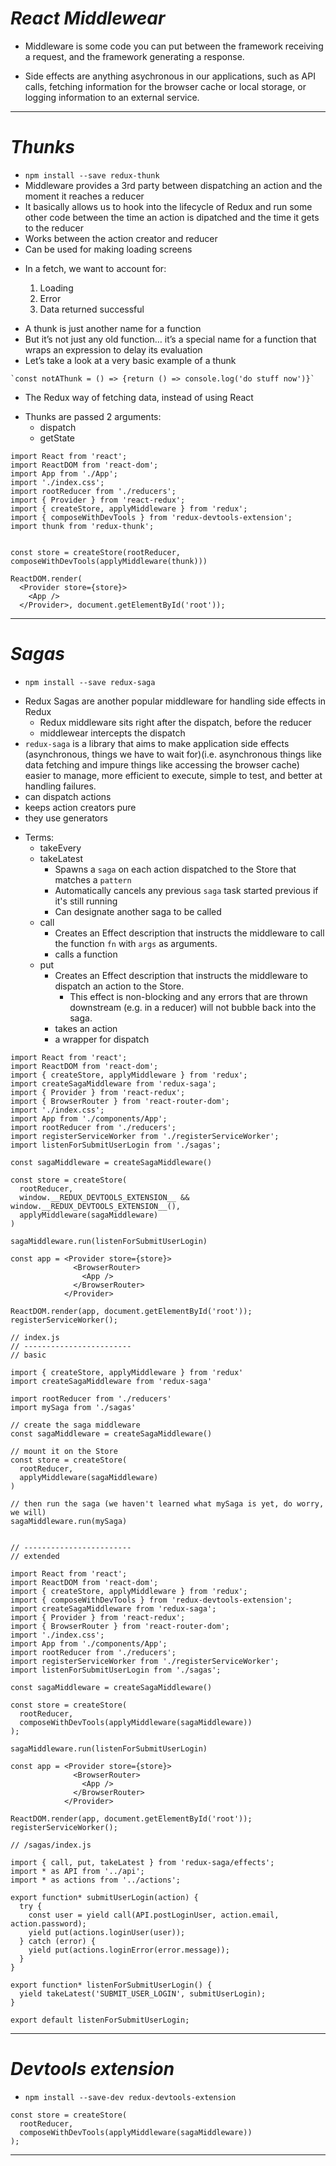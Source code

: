 # _React Middlewear_

- Middleware is some code you can put between the framework receiving a request, and the framework generating a response.

- Side effects are anything asychronous in our applications, such as API calls, fetching information for the browser cache or local storage, or logging information to an external service.

---

# _Thunks_

- `npm install --save redux-thunk`
- Middleware provides a 3rd party between dispatching an action and the moment it reaches a reducer
- It basically allows us to hook into the lifecycle of Redux and run some other code between the time an action is dipatched and the time it gets to the reducer
- Works between the action creator and reducer
- Can be used for making loading screens

* In a fetch, we want to account for:

  1. Loading
  2. Error
  3. Data returned successful

- A thunk is just another name for a function
- But it’s not just any old function… it’s a special name for a function that wraps an expression to delay its evaluation
- Let’s take a look at a very basic example of a thunk

```
`const notAThunk = () => {return () => console.log('do stuff now')}`
```

- The Redux way of fetching data, instead of using React

* Thunks are passed 2 arguments:
  - dispatch
  - getState

```
import React from 'react';
import ReactDOM from 'react-dom';
import App from './App';
import './index.css';
import rootReducer from './reducers';
import { Provider } from 'react-redux';
import { createStore, applyMiddleware } from 'redux';
import { composeWithDevTools } from 'redux-devtools-extension';
import thunk from 'redux-thunk';


const store = createStore(rootReducer, composeWithDevTools(applyMiddleware(thunk)))

ReactDOM.render(
  <Provider store={store}>
    <App />
  </Provider>, document.getElementById('root'));
```

---

# _Sagas_

- `npm install --save redux-saga`

* Redux Sagas are another popular middleware for handling side effects in Redux
  - Redux middleware sits right after the dispatch, before the reducer
  - middlewear intercepts the dispatch
* `redux-saga` is a library that aims to make application side effects (asynchronous, things we have to wait for)(i.e. asynchronous things like data fetching and impure things like accessing the browser cache) easier to manage, more efficient to execute, simple to test, and better at handling failures.
* can dispatch actions
* keeps action creators pure
* they use generators

- Terms:
  - takeEvery
  - takeLatest
    - Spawns a `saga` on each action dispatched to the Store that matches a `pattern`
    - Automatically cancels any previous `saga` task started previous if it's still running
    - Can designate another saga to be called
  - call
    - Creates an Effect description that instructs the middleware to call the function `fn` with `args` as arguments.
    - calls a function
  - put
    - Creates an Effect description that instructs the middleware to dispatch an action to the Store.
      - This effect is non-blocking and any errors that are thrown downstream (e.g. in a reducer) will not bubble back into the saga.
    - takes an action
    - a wrapper for dispatch

```
import React from 'react';
import ReactDOM from 'react-dom';
import { createStore, applyMiddleware } from 'redux';
import createSagaMiddleware from 'redux-saga';
import { Provider } from 'react-redux';
import { BrowserRouter } from 'react-router-dom';
import './index.css';
import App from './components/App';
import rootReducer from './reducers';
import registerServiceWorker from './registerServiceWorker';
import listenForSubmitUserLogin from './sagas';

const sagaMiddleware = createSagaMiddleware()

const store = createStore(
  rootReducer,
  window.__REDUX_DEVTOOLS_EXTENSION__ && window.__REDUX_DEVTOOLS_EXTENSION__(),
  applyMiddleware(sagaMiddleware)
)

sagaMiddleware.run(listenForSubmitUserLogin)

const app = <Provider store={store}>
              <BrowserRouter>
                <App />
              </BrowserRouter>
            </Provider>

ReactDOM.render(app, document.getElementById('root'));
registerServiceWorker();
```

```
// index.js
// ------------------------
// basic

import { createStore, applyMiddleware } from 'redux'
import createSagaMiddleware from 'redux-saga'

import rootReducer from './reducers'
import mySaga from './sagas'

// create the saga middleware
const sagaMiddleware = createSagaMiddleware()

// mount it on the Store
const store = createStore(
  rootReducer,
  applyMiddleware(sagaMiddleware)
)

// then run the saga (we haven't learned what mySaga is yet, do worry, we will)
sagaMiddleware.run(mySaga)


// ------------------------
// extended

import React from 'react';
import ReactDOM from 'react-dom';
import { createStore, applyMiddleware } from 'redux';
import { composeWithDevTools } from 'redux-devtools-extension';
import createSagaMiddleware from 'redux-saga';
import { Provider } from 'react-redux';
import { BrowserRouter } from 'react-router-dom';
import './index.css';
import App from './components/App';
import rootReducer from './reducers';
import registerServiceWorker from './registerServiceWorker';
import listenForSubmitUserLogin from './sagas';

const sagaMiddleware = createSagaMiddleware()

const store = createStore(
  rootReducer,
  composeWithDevTools(applyMiddleware(sagaMiddleware))
);

sagaMiddleware.run(listenForSubmitUserLogin)

const app = <Provider store={store}>
              <BrowserRouter>
                <App />
              </BrowserRouter>
            </Provider>

ReactDOM.render(app, document.getElementById('root'));
registerServiceWorker();
```

```
// /sagas/index.js

import { call, put, takeLatest } from 'redux-saga/effects';
import * as API from '../api';
import * as actions from '../actions';

export function* submitUserLogin(action) {
  try {
    const user = yield call(API.postLoginUser, action.email, action.password);
    yield put(actions.loginUser(user));
  } catch (error) {
    yield put(actions.loginError(error.message));
  }
}

export function* listenForSubmitUserLogin() {
  yield takeLatest('SUBMIT_USER_LOGIN', submitUserLogin);
}

export default listenForSubmitUserLogin;
```

---

# _**Devtools extension**_

- `npm install --save-dev redux-devtools-extension`

```
const store = createStore(
  rootReducer,
  composeWithDevTools(applyMiddleware(sagaMiddleware))
);
```

---
